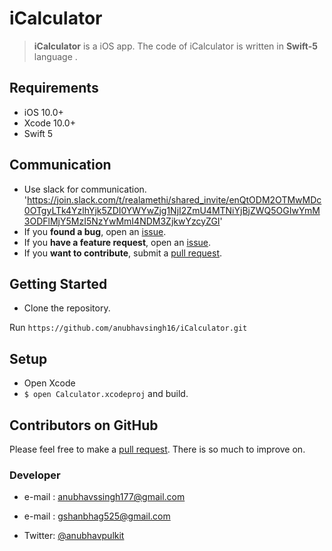 # iCalculator 



> **iCalculator** is a iOS app. The code of iCalculator is written in **Swift-5** language .


## Requirements

-   iOS 10.0+
-   Xcode 10.0+
-   Swift 5

## Communication
-   Use slack for communication. 'https://join.slack.com/t/realamethi/shared_invite/enQtODM2OTMwMDc0OTgyLTk4YzlhYjk5ZDI0YWYwZjg1NjI2ZmU4MTNiYjBjZWQ5OGIwYmM3ODFlMjY5MzI5NzYwMmI4NDM3ZjkwYzcyZGI'
-   If you  **found a bug**, open an [issue](https://github.com/anubhavsingh16/iCalculator/issues/new).
-   If you  **have a feature request**, open an [issue](https://github.com/anubhavsingh16/iCalculator/issues/new).
-   If you  **want to contribute**, submit a [pull request](https://github.com/anubhavsingh16/iCalculator/pulls).


## Getting Started

-   Clone the repository.

Run  `https://github.com/anubhavsingh16/iCalculator.git`

##  Setup

-   Open Xcode
-   `$ open Calculator.xcodeproj`  and build.

## Contributors on GitHub

Please feel free to make a [pull request](https://github.com/anubhavsingh16/iCalculator/pulls). There is so much to improve on.

### Developer
-   e-mail :  [anubhavssingh177@gmail.com](mailto:anubhavssingh177@gmail.com)
-   e-mail :  [gshanbhag525@gmail.com](mailto:gshanbhag525@gmail.com)

-   Twitter:  [@anubhavpulkit](https://twitter.com/anubhavpulkit)

